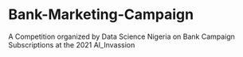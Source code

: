 # Bank-Marketing-Campaign
A Competition organized by Data Science Nigeria on Bank Campaign Subscriptions at the 2021 AI_Invassion
